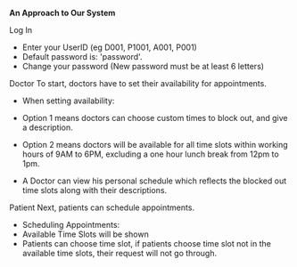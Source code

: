 **An Approach to Our System**

Log In
- Enter your UserID (eg D001, P1001, A001, P001)
- Default password is: 'password'.
- Change your password (New password must be at least 6 letters)

Doctor
To start, doctors have to set their availability for appointments.
- When setting availability:
- Option 1 means doctors can choose custom times to block out, and give a description.
- Option 2 means doctors will be available for all time slots within working hours of 9AM to 6PM, excluding a one hour lunch break from 12pm to 1pm.

- A Doctor can view his personal schedule which reflects the blocked out time slots along with their descriptions.

Patient
Next, patients can schedule appointments. 
- Scheduling Appointments:
- Available Time Slots will be shown
- Patients can choose time slot, if patients choose time slot not in the available time slots, their request will not go through.
